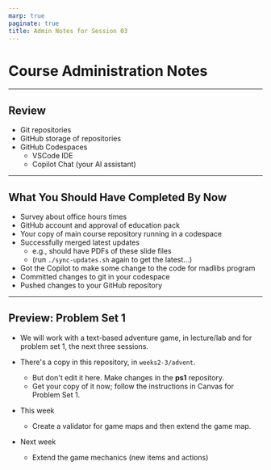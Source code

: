 ```yaml
---
marp: true
paginate: true
title: Admin Notes for Session 03
---
```


# Course Administration Notes

---

## Review

- Git repositories
- GitHub storage of repositories
- GitHub Codespaces
    - VSCode IDE
    - Copilot Chat (your AI assistant)

---

## What You Should Have Completed By Now

- Survey about office hours times
- GitHub account and approval of education pack
- Your copy of main course repository running in a codespace
- Successfully merged latest updates
    - e.g., should have PDFs of these slide files
    - (run `./sync-updates.sh` again to get the latest...)
- Got the Copilot to make some change to the code for madlibs program
- Committed changes to git in your codespace
- Pushed changes to your GitHub repository

---

## Preview: Problem Set 1

- We will work with a text-based adventure game, in lecture/lab and for problem set 1, the next three sessions.

- There's a copy in this repository, in `weeks2-3/advent`.
    - But don't edit it here. Make changes in the **ps1** repository.
    - Get your copy of it now; follow the instructions in Canvas for Problem Set 1.

- This week
    - Create a validator for game maps and then extend the game map.
- Next week
    - Extend the game mechanics (new items and actions)

